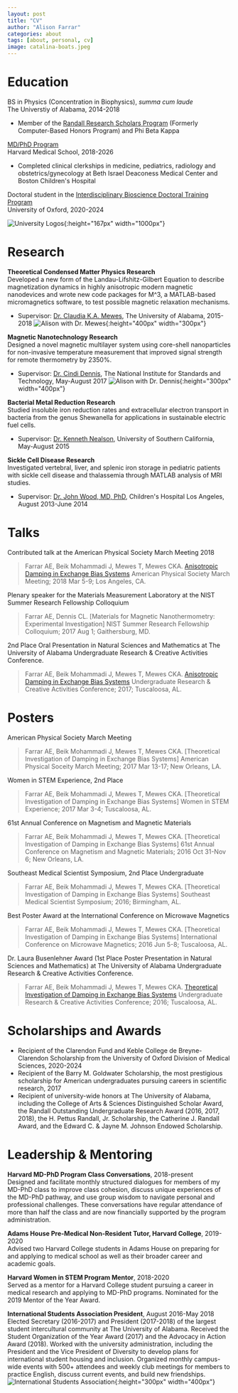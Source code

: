 ```yaml
---
layout: post
title: "CV"
author: "Alison Farrar"
categories: about
tags: [about, personal, cv]
image: catalina-boats.jpeg
---
```


# Education
BS in Physics (Concentration in Biophysics), *summa cum laude*\
The Universtiy of Alabama, 2014-2018
* Member of the [Randall Research Scholars Program](https://honors.ua.edu/programs/randall-research-scholars-program/) (Formerly Computer-Based Honors Program) and Phi Beta Kappa

[MD/PhD Program](https://www.hms.harvard.edu/md_phd/)\
Harvard Medical School, 2018-2026
* Completed clinical clerkships in medicine, pediatrics, radiology and obstetrics/gynecology at Beth Israel Deaconess Medical Center and Boston Children's Hospital

Doctoral student in the [Interdisciplinary Bioscience Doctoral Training Program](http://163.1.28.33/)\
University of Oxford, 2020-2024

![University Logos](/assets/img/logos.png){:height="167px" width="1000px"}

# Research
**Theoretical Condensed Matter Physics Research**\
Developed a new form of the Landau-Lifshitz-Gilbert Equation to describe magnetization dynamics in highly anisotropic modern magnetic nanodevices and wrote new code packages for M^3, a MATLAB-based micromagnetics software, to test possible magnetic relaxation mechanisms.
* Supervisor: [Dr. Claudia K.A. Mewes](http://magneticslab.ua.edu/), The University of Alabama, 2015-2018
![Alison with Dr. Mewes](/assets/img/alison-w-claudia.jpg){:height="400px" width="300px"}

**Magnetic Nanotechnology Research**\
Designed a novel magnetic multilayer system using core-shell nanoparticles for non-invasive temperature measurement that improved signal strength for remote thermometry by 2350%.
* Supervisor: [Dr. Cindi Dennis](https://www.nist.gov/people/cindi-l-dennis), The National Institute for Standards and Technology, May-August 2017
![Alison with Dr. Dennis](/assets/img/alison-w-cindi.JPG){:height="300px" width="400px"}

**Bacterial Metal Reduction Research**\
Studied insoluble iron reduction rates and extracellular electron transport in bacteria from the genus Shewanella for applications in sustainable electric fuel cells.
* Supervisor: [Dr. Kenneth Nealson](https://dornsife.usc.edu/cf/faculty-and-staff/faculty.cfm?pid=1003571), University of Southern California, May-August 2015

**Sickle Cell Disease Research**\
Investigated vertebral, liver, and splenic iron storage in pediatric patients with sickle cell disease and thalassemia through MATLAB analysis of MRI studies.
* Supervisor: [Dr. John Wood, MD, PhD](https://www.chla.org/profile/john-wood-md-phd), Children's Hospital Los Angeles, August 2013-June 2014

# Talks
Contributed talk at the American Physical Society March Meeting 2018
> Farrar AE, Beik Mohammadi J, Mewes T, Mewes CKA. [Anisotropic Damping in Exchange Bias Systems](http://meetings.aps.org/Meeting/MAR18/Event/318817) American Physical Society March Meeting; 2018 Mar 5-9; Los Angeles, CA.

Plenary speaker for the Materials Measurement Laboratory at the NIST Summer Research Fellowship Colloquium
> Farrar AE, Dennis CL. [Materials for Magnetic Nanothermometry: Experimental Investigation] NIST Summer Research Fellowship Colloquium; 2017 Aug 1; Gaithersburg, MD.

2nd Place Oral Presentation in Natural Sciences and Mathematics at The University of Alabama Undergraduate Research & Creative Activities Conference.
> Farrar AE, Beik Mohammadi J, Mewes T, Mewes CKA. [Anisotropic Damping in Exchange Bias Systems](http://ovpred.ua.edu/files/2016/08/2017_URCA_Winners_Web.pdf#page=5) Undergraduate Research & Creative Activities Conference; 2017; Tuscaloosa, AL.

# Posters
American Physical Society March Meeting
> Farrar AE, Beik Mohammadi J, Mewes T, Mewes CKA. [Theoretical Investigation of Damping in Exchange Bias Systems] American Physical Soceity March Meeting; 2017 Mar 13-17; New Orleans, LA.

Women in STEM Experience, 2nd Place
> Farrar AE, Beik Mohammadi J, Mewes T, Mewes CKA. [Theoretical Investigation of Damping in Exchange Bias Systems] Women in STEM Experience; 2017 Mar 3-4; Tuscaloosa, AL.

61st Annual Conference on Magnetism and Magnetic Materials
> Farrar AE, Beik Mohammadi J, Mewes T, Mewes CKA. [Theoretical Investigation of Damping in Exchange Bias Systems] 61st Annual Conference on Magnetism and Magnetic Materials; 2016 Oct 31-Nov 6; New Orleans, LA.

Southeast Medical Scientist Symposium, 2nd Place Undergraduate
> Farrar AE, Beik Mohammadi J, Mewes T, Mewes CKA. [Theoretical Investigation of Damping in Exchange Bias Systems] Southeast Medical Scientist Symposium; 2016; Birmingham, AL.

Best Poster Award at the International Conference on Microwave Magnetics
> Farrar AE, Beik Mohammadi J, Mewes T, Mewes CKA. [Theoretical Investigation of Damping in Exchange Bias Systems] International Conference on Microwave Magnetics; 2016 Jun 5-8; Tuscaloosa, AL.

Dr. Laura Busenlehner Award (1st Place Poster Presentation in Natural Sciences and Mathematics) at The University of Alabama Undergraduate Research & Creative Activities Conference.
> Farrar AE, Beik Mohammadi J, Mewes T, Mewes CKA. [Theoretical Investigation of Damping in Exchange Bias Systems](http://ovpred.ua.edu/files/2016/10/2016-URCA-Abstracts.pdf#page=61) Undergraduate Research & Creative Activities Conference; 2016; Tuscaloosa, AL.

# Scholarships and Awards
* Recipient of the Clarendon Fund and Keble College de Breyne-Clarendon Scholarship from the University of Oxford Division of Medical Sciences, 2020-2024
* Recipient of the Barry M. Goldwater Scholarship, the most prestigious scholarship for American undergraduates pursuing careers in scientific research, 2017
* Recipient of university-wide honors at The University of Alabama, including the College of Arts & Sciences Distinguished Scholar Award, the Randall Outstanding Undergraduate Research Award (2016, 2017, 2018), the H. Pettus Randall, Jr. Scholarship, the Catherine J. Randall Award, and the Edward C. & Jayne M. Johnson Endowed Scholarship.

# Leadership & Mentoring
**Harvard MD-PhD Program Class Conversations**, 2018-present\
Designed and facilitate monthly structured dialogues for members of my MD-PhD class to improve class cohesion, discuss unique experiences of the MD-PhD pathway, and use group wisdom to navigate personal and professional challenges. These conversations have regular attendance of more than half the class and are now financially supported by the program administration.

**Adams House Pre-Medical Non-Resident Tutor, Harvard College**, 2019-2020\
Advised two Harvard College students in Adams House on preparing for and applying to medical school as well as their broader career and academic goals.

**Harvard Women in STEM Program Mentor**, 2018-2020\
Served as a mentor for a Harvard College student pursuing a career in medical research and applying to MD-PhD programs. Nominated for the 2019 Mentor of the Year Award.

**International Students Association President**, August 2016-May 2018\
Elected Secretary (2016-2017) and President (2017-2018) of the largest student intercultural community at The University of Alabama. Received the Student Organization of the Year Award (2017) and the Advocacy in Action Award (2018). Worked with the university administration, including the President and the Vice President of Diversity to develop plans for international student housing and inclusion. Organized monthly campus-wide events with 500+ attendees and weekly club meetings for members to practice English, discuss current events, and build new friendships.
![International Students Association](/assets/img/isa.jpg){:height="300px" width="400px"}
